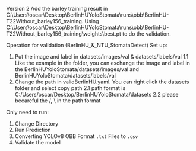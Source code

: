 Version 2 <wheat detection model improvement with barley>
Add the barley training result in C:\Users\oscar\Desktop\BerlinHUYoloStomata\runs\obb\BerlinHU-T22Without_barley156_training.
Using C:\Users\oscar\Desktop\BerlinHUYoloStomata\runs\obb\BerlinHU-T22Without_barley156_training\weights\best.pt to do the validation.

Operation for validation (BerlinHU\_&_NTU_StomataDetect)
Set up:

1. Put the image and label in datasets/images/val & datasets/labels/val
   1.1 Like the example in the folder, you can exchange the image and label in the BerlinHUYoloStomata/datasets/images/val
   and BerlinHUYoloStomata/datasets/labels/val
2. Change the path in validBerlinHU.yaml. You can right click the datasets folder and select copy path
   2.1 path format is C:/Users/oscar/Desktop/BerlinHUYoloStomata/datasets
   2.2 please becareful the /, \ in the path format

Only need to run:

1. Change Directory
2. Run Prediction
3. Converting YOLOv8 OBB Format `.txt` Files to `.csv`
4. Validate the model
